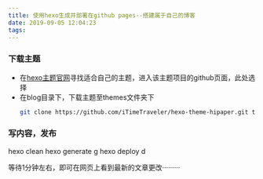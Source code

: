 ```yaml
---
title: 使用hexo生成并部署在github pages--搭建属于自己的博客
date: 2019-09-05 12:04:23
tags:
---
```


<!-- # 使用hexo生成并部署在github pages 搭建属于自己的博客 -->
























### 下载主题
- 在[hexo主题官网](https://hexo.io/themes/)寻找适合自己的主题，进入该主题项目的github页面，此处选择
- 在blog目录下，下载主题至themes文件夹下
  ``` bash
  git clone https://github.com/iTimeTraveler/hexo-theme-hipaper.git themes/hipaper
  ```



### 写内容，发布
hexo clean
hexo generate   g
hexo deploy     d

等待1分钟左右，即可在网页上看到最新的文章更改·········